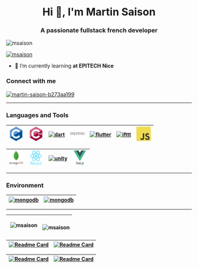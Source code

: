 <!-- ## Hello, there! 👋

---


#### Languages and tools:

<p align="left"> <a href="https://www.cprogramming.com/" target="_blank" rel="noreferrer"> <img src="https://raw.githubusercontent.com/devicons/devicon/master/icons/c/c-original.svg" alt="c" width="40" height="40"/> </a> <a href="https://www.w3schools.com/cpp/" target="_blank" rel="noreferrer"> <img src="https://raw.githubusercontent.com/devicons/devicon/master/icons/cplusplus/cplusplus-original.svg" alt="cplusplus" width="40" height="40"/> </a> <a href="https://dart.dev" target="_blank" rel="noreferrer"> <img src="https://www.vectorlogo.zone/logos/dartlang/dartlang-icon.svg" alt="dart" width="40" height="40"/> </a> <a href="https://expressjs.com" target="_blank" rel="noreferrer"> <img src="https://raw.githubusercontent.com/devicons/devicon/master/icons/express/express-original-wordmark.svg" alt="express" width="40" height="40"/> </a> <a href="https://flutter.dev" target="_blank" rel="noreferrer"> <img src="https://www.vectorlogo.zone/logos/flutterio/flutterio-icon.svg" alt="flutter" width="40" height="40"/> </a> <a href="https://ifttt.com/" target="_blank" rel="noreferrer"> <img src="https://www.vectorlogo.zone/logos/ifttt/ifttt-ar21.svg" alt="ifttt" width="40" height="40"/> </a> <a href="https://developer.mozilla.org/en-US/docs/Web/JavaScript" target="_blank" rel="noreferrer"> <img src="https://raw.githubusercontent.com/devicons/devicon/master/icons/javascript/javascript-original.svg" alt="javascript" width="40" height="40"/> </a> <a href="https://www.mongodb.com/" target="_blank" rel="noreferrer"> <img src="https://raw.githubusercontent.com/devicons/devicon/master/icons/mongodb/mongodb-original-wordmark.svg" alt="mongodb" width="40" height="40"/> </a> <a href="https://reactjs.org/" target="_blank" rel="noreferrer"> <img src="https://raw.githubusercontent.com/devicons/devicon/master/icons/react/react-original-wordmark.svg" alt="react" width="40" height="40"/> </a> <a href="https://unity.com/" target="_blank" rel="noreferrer"> <img src="https://www.vectorlogo.zone/logos/unity3d/unity3d-icon.svg" alt="unity" width="40" height="40"/> </a> <a href="https://vuejs.org/" target="_blank" rel="noreferrer"> <img src="https://raw.githubusercontent.com/devicons/devicon/master/icons/vuejs/vuejs-original-wordmark.svg" alt="vuejs" width="40" height="40"/> </a> </p>

---


#### Stats:

| ![Martin Saison's GitHub stats](https://github-readme-stats.vercel.app/api?username=msaison&show_icons=true&theme=radical&title_color=ff6421&bg_color=fffff&text_color=111111) | [![Top Langs](https://github-readme-stats.vercel.app/api/top-langs/?username=msaison&layout=compact&title_color=ff6421&bg_color=fffff&text_color=111111)](https://github.com/msaison) |
|-|-|



<p align="left"> <img src="https://komarev.com/ghpvc/?username=msaison&label=Profile%20views&color=0e75b6&style=flat" alt="msaison" /> </p> -->




<h1 align="center">Hi 👋, I'm Martin Saison</h1>
<h3 align="center">A passionate fullstack french developer</h3>


<p align="left"> <img src="https://komarev.com/ghpvc/?username=msaison&label=Profile%20views&color=0e75b6&style=flat" alt="msaison" /> </p>

<p align="left"> <a href="https://github.com/ryo-ma/github-profile-trophy"><img src="https://github-profile-trophy.vercel.app/?username=msaison" alt="msaison" /></a> </p>

- 🌱 I’m currently learning **at EPITECH Nice**

<h3 align="left">Connect with me</h3>
<p align="left">
<a href="https://linkedin.com/in/martin-saison-b273aa199" target="blank"><img align="center" src="https://raw.githubusercontent.com/rahuldkjain/github-profile-readme-generator/master/src/images/icons/Social/linked-in-alt.svg" alt="martin-saison-b273aa199" height="30" width="40" /></a>

</p>

****


<h3 align="left">Languages and Tools</h3>

| <a href="https://www.cprogramming.com/" target="_blank" rel="noreferrer"> <img src="https://raw.githubusercontent.com/devicons/devicon/master/icons/c/c-original.svg" alt="c" width="40" height="40"/> </a> | <a href="https://www.w3schools.com/cpp/" target="_blank" rel="noreferrer"> <img src="https://raw.githubusercontent.com/devicons/devicon/master/icons/cplusplus/cplusplus-original.svg" alt="cplusplus" width="40" height="40"/> </a> | <a href="https://dart.dev" target="_blank" rel="noreferrer"> <img src="https://www.vectorlogo.zone/logos/dartlang/dartlang-icon.svg" alt="dart" width="40" height="40"/> </a> |  <a href="https://expressjs.com" target="_blank" rel="noreferrer"> <img src="https://raw.githubusercontent.com/devicons/devicon/master/icons/express/express-original-wordmark.svg" alt="express" width="40" height="40"/> </a>| <a href="https://flutter.dev" target="_blank" rel="noreferrer"> <img src="https://www.vectorlogo.zone/logos/flutterio/flutterio-icon.svg" alt="flutter" width="40" height="40"/> </a> |<a href="https://ifttt.com/" target="_blank" rel="noreferrer"> <img src="https://www.vectorlogo.zone/logos/ifttt/ifttt-ar21.svg" alt="ifttt" width="40" height="40"/> </a> |<a href="https://developer.mozilla.org/en-US/docs/Web/JavaScript" target="_blank" rel="noreferrer"> <img src="https://raw.githubusercontent.com/devicons/devicon/master/icons/javascript/javascript-original.svg" alt="javascript" width="40" height="40"/> </a>
|-|-|-|-|-|-|-|

<!-- || || |  -->
|<a href="https://www.mongodb.com/" target="_blank" rel="noreferrer"> <img src="https://raw.githubusercontent.com/devicons/devicon/master/icons/mongodb/mongodb-original-wordmark.svg" alt="mongodb" width="40" height="40"/> </a> |<a href="https://reactjs.org/" target="_blank" rel="noreferrer"> <img src="https://raw.githubusercontent.com/devicons/devicon/master/icons/react/react-original-wordmark.svg" alt="react" width="40" height="40"/> </a>|<a href="https://unity.com/" target="_blank" rel="noreferrer"> <img src="https://www.vectorlogo.zone/logos/unity3d/unity3d-icon.svg" alt="unity" width="40" height="40"/> </a>|<a href="https://vuejs.org/" target="_blank" rel="noreferrer"> <img src="https://raw.githubusercontent.com/devicons/devicon/master/icons/vuejs/vuejs-original-wordmark.svg" alt="vuejs" width="40" height="40"/> </a>|
|-|-|-|-|

****

### Environment

|<a href="https://www.linux.org/" target="_blank" rel="noreferrer"> <img src="https://upload.wikimedia.org/wikipedia/commons/thumb/2/22/MacOS_logo_%282017%29.svg/800px-MacOS_logo_%282017%29.svg.png" alt="mongodb" width="40" height="40"/> </a> |<a href="https://www.apple.com/fr/macos/monterey/" target="_blank" rel="noreferrer"> <img src="https://seeklogo.com/images/L/Linux_Tux-logo-C71CF0DDAA-seeklogo.com.png" alt="mongodb" width="40" height="40"/> </a>|
|-|-|

<!-- || || | -->
****

| <p>&nbsp;<img align="center" src="https://github-readme-stats.vercel.app/api?username=msaison&show_icons=true&locale=en" alt="msaison" /></p> | <p><img align="left" src="https://github-readme-stats.vercel.app/api/top-langs?username=msaison&show_icons=true&locale=en&layout=compact" alt="msaison" /></p> |
|-|-|


|[![Readme Card](https://github-readme-stats.vercel.app/api/pin/?username=msaison&repo=AREA)](https://github.com/msaison/AREA)|[![Readme Card](https://github-readme-stats.vercel.app/api/pin/?username=msaison&repo=Gaspill-App)](https://github.com/msaison/Gaspill-App)|
|-|-|

|[![Readme Card](https://github-readme-stats.vercel.app/api/pin/?username=msaison&repo=Redditech)]([Gaspill-App](https://github.com/msaison/Redditech))|[![Readme Card](https://github-readme-stats.vercel.app/api/pin/?username=msaison&repo=Indiestudio---EPITECH-PROJECT)](https://github.com/msaison/Indiestudio---EPITECH-PROJECT)|
|-|-|

<!-- 
<p><img align="center" src="https://github-readme-streak-stats.herokuapp.com/?user=msaison&" alt="msaison" /></p> -->

